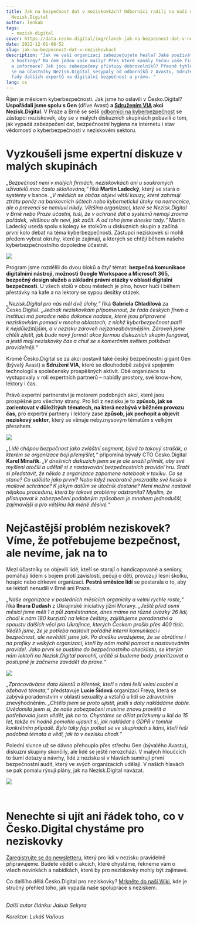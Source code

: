 ```yaml
---
title: Jak na bezpečnost dat v neziskovkách? Odborníci radili na naší nové akci
  Nezisk.Digital
author: lenkab
tags:
  - nezisk-digital
cover: https://data.cesko.digital/img/clanek-jak-na-bezpecnost-dat-v-neziskovkach/jak-na-bezpecnost-dat-v-neziskovkach.png
date: 2022-12-01-06-52
slug: jak-na-bezpecnost-dat-v-neziskovkach
description: "Jak ve vaší organizaci zabezpečujete hesla? Jaké používáte domény
  a hostingy? Na čem jedou vaše maily? Přes které kanály tečou vaše firemní data
  a informace? Jak jsou zabezpečeny přístupy dobrovolníků? Přesně tyhle otázky
  se na účastníky Nezisk.Digital sesypaly od odborníků z Avastu, Sdružení VIA a
  řady dalších expertů na digitální bezpečnost a právo. "
lang: cs
---
```

Říjen je měsícem kyberbezpečnosti. Jak jsme ho oslavili v Česko.Digital? **Uspořádali jsme spolu s Gen** (dříve Avast) **a [Sdružením VIA](https://sdruzenivia.cz/) akci Nezisk.Digital**. V Praze a Brně se sešli [odborníci na kyberbezpečnost](https://cesko.digital/events/nezisk-digital) se zástupci neziskovek, aby se v malých diskuzních skupinách pobavili o tom, jak vypadá zabezpečení dat, bezpečnostní hygiena na internetu i stav vědomostí o kyberbezpečnosti v neziskovém sektoru. 

# Vyzkoušeli jsme expertní diskuze v malých skupinách

*„Bezpečnost není v malých firmách, neziskovkách ani u soukromých uživatelů moc často skloňována,“* říká **Martin Ladecký**, který se stará o systémy v bance. „*V médiích se občas objeví větší kauzy, které zahrnují ztrátu peněz na bankovních účtech nebo kybernetické útoky na nemocnice, ale o prevenci se nemluví nikdy. Většina organizací, které se Nezisk.Digital v Brně nebo Praze účastní, tuší, že v ochraně dat a systémů nemají zrovna pořádek, většinou ale neví, jak začít. A od toho jsme dneska tady.“* Martin Ladecký usedá spolu s kolegy ke stolkům u diskuzních skupin a začíná první kolo debat na téma kyberbezpečnosti. Zástupci neziskovek si mohli předem vybrat okruhy, které je zajímají, a kterých se chtějí během našeho kyberbezpečnostního dopoledne účastnit. 

![](https://data.cesko.digital/img/clanek-jak-na-bezpecnost-dat-v-neziskovkach/1.jpg)

Program jsme rozdělili do dvou bloků a čtyř témat: **bezpečná komunikace digitálními nástroji, možnosti Google Workspace a Microsoft 365, bezpečný design služeb a základní právní otázky v oblasti digitální bezpečnosti**. U všech stolů v obou městech je plno, hovor hučí i během přestávky na kafe a na lektory se sypou desítky otázek.

*„Nezisk.Digital pro nás měl dvě úlohy,“* říká **Gabriela Chladilová** za Česko.Digital. *„Jednak neziskovkám připomenout, že řada českých firem a institucí má poradce nebo dokonce nadace, které jsou připravené neziskovkám pomoci v mnoha oblastech, z nichž kyberbezpečnost patří k nejdůležitějším, a v nezisku zároveň nejzanedbávanějším. Zároveň jsme chtěli zjistit, jak bude nový formát akce formou diskuzních skupin fungovat, a jestli mají neziskovky čas a chuť se s komerčním světem potkávat pravidelněji.“*    

Kromě Česko.Digital se za akci postavil také český bezpečnostní gigant Gen (bývalý Avast) a **Sdružení VIA**, které se dlouhodobě zabývá spojením technologií a společensky prospěšných aktivit. Obě organizace tu vystupovaly v roli expertních partnerů – nabídly prostory, své know-how, lektory i čas. 

Právě expertní partnerství je motorem podobných akcí, které jsou prospěšné pro všechny strany. Pro lidi z nezisku je to **způsob, jak se zorientovat v důležitých tématech, na která nezbývá v běžném provozu čas**, pro expertní partnery i lektory zase **způsob, jak pochopit a objevit neziskový sektor**, který se věnuje nebyznysovým tématům s velkým přesahem.

![](https://data.cesko.digital/img/clanek-jak-na-bezpecnost-dat-v-neziskovkach/2.jpg)

*„Lidé chápou bezpečnost jako zvláštní segment, bývá to takový strašák, o kterém se organizace bojí přemýšlet,“* připomíná bývalý CTO Česko.Digital **Karel Minařík**. *„V dnešních diskuzích jsem se je ale snažil přimět, aby své myšlení otočili a udělali si z nastavování bezpečnostních pravidel hru. Stačí si představit, že někdo z organizace zapomene notebook v taxíku. Co se stane? Co uděláte jako první? Nebo když neobratně prozradíte své heslo k mailové schránce? K jakým datům se útočník dostane? Není možné nastavit nějakou proceduru, která by takové problémy odstranila? Myslím, že přistupovat k zabezpečení podobným způsobem je mnohem jednodušší, zajímavější a pro většinu lidí méně děsivé.“*

# Nejčastější problém neziskovek? Víme, že potřebujeme bezpečnost, ale nevíme, jak na to

Mezi účastníky se objevili lidé, kteří se starají o handicapované a seniory, pomáhají lidem s bojem proti závislosti, pečují o děti, provozují lesní školku, hospic nebo církevní organizaci. **Pestrá směsice lidí** se postarala o to, aby se lektoři nenudili v Brně ani Praze.

*„Naše organizace v posledních měsících organicky a velmi rychle roste,“* říká **Ilnara Dudash** z Ukrajinské iniciativy jižní Moravy. *„Ještě před osmi měsíci jsme měli 1 a půl zaměstnance, dnes máme na různé úvazky 26 lidí, chodí k nám 180 kurzistů na lekce češtiny, zajišťujeme poradenství a spoustu dalších věcí pro Ukrajince, kterých Českem prošlo přes 400 tisíc. Věděli jsme, že je potřeba nastavit pořádně interní komunikaci i bezpečnost, ale nevěděli jsme jak. Po dnešku uvažujeme, že se obrátíme i na profíky z velkých organizací, kteří by nám mohli pomoct s nastavováním pravidel. Jako první se pustíme do bezpečnostního checklistu, se kterým nám lektoři na Nezisk.Digital pomohli, určitě si budeme body prioritizovat a postupně je začneme zavádět do praxe.“*

![](https://data.cesko.digital/img/clanek-jak-na-bezpecnost-dat-v-neziskovkach/3.jpg)

*„Zpracováváme data klientů a klientek, kteří s námi řeší velmi osobní a ožehavá témata,“* představuje **Lucie Šídová** organizaci Freya, která se zabývá poradenstvím v oblasti sexuality a vztahů u lidí se zdravotním znevýhodněním. *„Chtěla jsem se proto ujistit, jestli s daty nakládáme dobře. Uvědomila jsem si, že naše zabezpečení musíme znovu prověřit a potřebovala jsem vědět, jak na to. Chystáme se dělat průzkumy u lidí do 15 let, takže mi hodně pomohlo ujasnit si, jak nakládat s GDPR v tomhle konkrétním případě. Bylo taky fajn potkat se ve skupinách s lidmi, kteří řeší podobná témata a vědí, jak to v nezisku chodí.“*

Polední slunce už se dávno přehouplo přes střechu Gen (bývalého Avastu), diskuzní skupiny skončily, ale lidé se ještě nerozchází. V malých hloučcích to šumí dotazy a návrhy, lidé z nezisku si v hlavách sumírují první bezpečnostní audit, který ve svých organizacích udělají. V našich hlavách se pak pomalu rýsují plány, jak na Nezisk.Digital navázat. 

![](https://data.cesko.digital/img/clanek-jak-na-bezpecnost-dat-v-neziskovkach/4.jpg)

<br>

# Nenechte si ujít ani řádek toho, co v Česko.Digital chystáme pro neziskovky

[Zaregistrujte se do newsletteru](https://ceskodigital.ecomailapp.cz/public/form/5-ed07fd6b07ff0199fabc8509f995f058), který pro lidi v nezisku pravidelně připravujeme. Budete vědět o akcích, které chystáme, řekneme vám o všech novinkách a nabídkách, které by pro neziskovky mohly být zajímavé.

Co dalšího dělá Česko.Digital pro neziskovky? [Mrkněte do naší Wiki](https://cesko-digital.atlassian.net/l/cp/j7TFozR6), kde je stručný přehled toho, jak vypadá naše spolupráce s neziskem.

\
*Další autor článku: Jakub Sekyra*

*Korektor: Lukáš Vaňous*